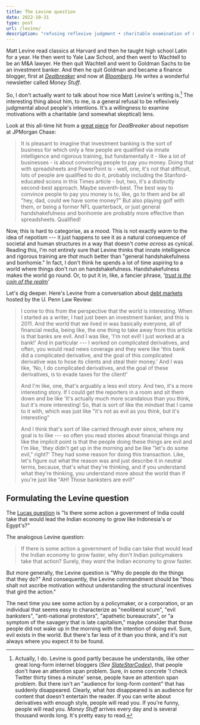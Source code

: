 ```yaml
---
title: The Levine question
date: 2022-10-31
type: post
url: /levine/
description: "refusing reflexive judgment • charitable examination of motivations • understanding structural incentives • why people do what they do • evil is rarer than cynicism suggests"
---
```


Matt Levine read classics at Harvard and then he taught high school Latin for a year. He then went to Yale Law School, and then went to Wachtell to be an M&A lawyer. He then quit Wachtell and went to Goldman Sachs to be an investment banker. And then he quit Goldman and became a finance blogger, first at *[Dealbreaker](http://dealbreaker.com/)* and now at *[Bloomberg](https://www.bloomberg.com/opinion/authors/ARbTQlRLRjE/matthew-s-levine)*. He writes a wonderful newsletter called *Money Stuff*.

So, I don't actually want to talk about how nice Matt Levine's writing is.[^1] The interesting thing about him, to me, is a general refusal to be reflexively judgmental about people's intentions. It's a willingness to examine motivations with a charitable (and somewhat skeptical) lens.

Look at this all-time hit from a [great piece](https://dealbreaker.com/2013/08/sometimes-jpmorgan-hired-the-children-of-its-clients) for *DealBreaker* about nepotism at JPMorgan Chase:

> It is pleasant to imagine that investment banking is the sort of business for which only a few people are qualified via innate intelligence and rigorous training, but fundamentally it - like a lot of businesses - is about convincing people to pay you money. Doing that with spreadsheets and PowerPoint is - well, one, it's not that difficult, lots of people are qualified to do it, probably including the Stanford-educated scions in this Times article - but, two, it's a distinctly second-best approach. Maybe seventh-best. The best way to convince people to pay you money is to, like, go to them and be all "hey, dad, could we have some money?" But also playing golf with them, or being a former NFL quarterback, or just general handshakefulness and bonhomie are probably more effective than spreadsheets. Qualified!

Now, this is hard to categorise, as a mood. This is not exactly *warm* to the idea of nepotism --- it just happens to see it as a natural consequence of societal and human structures in a way that doesn't *come across* as cynical. Reading this, I'm not entirely sure that Levine thinks that innate intelligence and rigorous training are *that* much better than "general handshakefulness and bonhomie." In fact, I don't think he spends a lot of time aspiring to a world where things don't run on handshakefulness. Handshakefulness makes the world go round. Or, to put it in, like, a fancier phrase, '*[trust is the coin of the realm](https://www.hoover.org/research/trust-coin-realm)*'

Let's dig deeper. Here's Levine from a conversation about [debt markets](https://www.youtube.com/watch?v=HNu6cxGQbVQ&t=4s) hosted by the U. Penn Law Review:

> I come to this from the perspective that the world is interesting. When I started as a writer, I had just been an investment banker, and this is 2011. And the world that we lived in was basically everyone, all of financial media, being like, the one thing to take away from this article is that banks are evil. And I was like, 'I'm not evil! I just worked at a bank!' And in particular --- I worked on complicated derivatives, and often, you would read news coverage and they were like 'this bank did a complicated derivative, and the goal of this complicated derivative was to hose its clients and steal their money.' And I was like, 'No, I do complicated derivatives, and the goal of these derivatives, is to evade taxes for the client!'
> 
> And I'm like, one, that's arguably a less evil story. And two, it's a more interesting story. If I could get the reporters in a room and sit them down and be like 'It's actually much more scandalous than you think, but it's more interesting! So, that is sort of like the mindset that I came to it with, which was just like "it's not as evil as you think, but it's interesting"
> 
> And I think that's sort of like carried through ever since, where my goal is to like --- so often you read stories about financial things and like the implicit point is that the people doing these things are evil and I'm like, 'they didn't get up in the morning and be like "let's do some evil," right?' They had some reason for doing this transaction. Like, let's figure out what the reason was and just describe it in neutral terms, because, that's what they're thinking, and if you understand what they're thinking, you understand more about the world than if you're just like "AH! Those banksters are evil!"

## Formulating the Levine question

The [Lucas question](https://www.parisschoolofeconomics.eu/docs/darcillon-thibault/lucasmechanicseconomicgrowth.pdf) is "Is there some action a government of India could take that would lead the Indian economy to grow like Indonesia's or Egypt's?"

The analogous Levine question:

> If there is some action a government of India can take that would lead the Indian economy to grow faster, why don't Indian policymakers take that action? Surely, they *want* the Indian economy to grow faster.

But more generally, the Levine question is "Why do people do the things that they do?" And consequently, the Levine commandment should be "thou shalt not ascribe motivation without understanding the structural incentives that gird the action."

The next time you see some action by a policymaker, or a corporation, or an individual that seems easy to characterize as "neoliberal scum", "evil banksters", "anti-national protestors", "apathetic bureaucrats", or "a symptom of the savagery that is late capitalism," maybe consider that those people did not wake up in the morning with the intention of doing evil. Sure, evil exists in the world. But there's far less of it than you think, and it's not always where you expect it to be found.

[^1]: Actually, I do. Levine is good partly because he understands, like other great long-form internet bloggers (*See [SlateStarCodex](https://slatestarcodex.com/)*), that people don't have an attention span problem. Sure, in some concrete 'I check Twitter thirty times a minute' sense, people have an attention span problem. But there isn't an "audience for long-form content" that has suddenly disappeared. Clearly, what *has* disappeared is an audience for content that doesn't entertain the reader. If you can write about derivatives with enough style, people will read you. If you're funny, people will read you. *Money Stuff* arrives every day and is several thousand words long. It's pretty easy to read.
